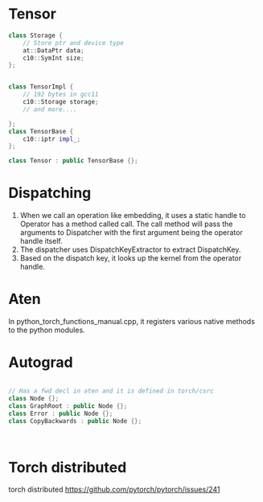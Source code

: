 

# Tensor

```c++
class Storage {
    // Store ptr and device type
    at::DataPtr data;
    c10::SymInt size;
};


class TensorImpl {
    // 192 bytes in gcc11
    c10::Storage storage;
    // and more....

};
class TensorBase {
    c10::iptr impl_;
}; 

class Tensor : public TensorBase {};

```



# Dispatching
1. When we call an operation like embedding, it uses a static handle to Operator has a method called call. The call method will pass the arguments to Dispatcher with the first argument being the operator handle itself. 
2. The dispatcher uses DispatchKeyExtractor to extract DispatchKey. 
3. Based on the dispatch key, it looks up the kernel from the operator handle.  


# Aten

In python_torch_functions_manual.cpp, it registers various native methods to the python modules.


# Autograd
```c++

// Has a fwd decl in aten and it is defined in torch/csrc
class Node {};
class GraphRoot : public Node {};
class Error : public Node {};
class CopyBackwards : public Node {};




```

# Torch distributed

torch distributed
https://github.com/pytorch/pytorch/issues/241
